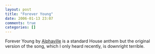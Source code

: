 ```yaml
---
layout: post
title: "Forever Young"
date: 2006-01-13 23:07
comments: true
categories: []
---
```

Forever Young by <a href="http://www.allmusic.com/cg/amg.dll?p=amg&sql=11:wiaxlf3e5cqe">Alphaville</a> is a standard House anthem but the original version of the song, which I only heard recently, is downright terrible.
